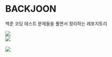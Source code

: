 # BACKJOON

백준 코딩 테스트 문제들을 풀면서 정리하는 레포지토리

<div align="left">
	<img src="https://img.shields.io/badge/JavaScript-#F7DF1E?style=flat&logo=Java&logoColor=white" />
</div>
<img src="https://github-readme-stats.vercel.app/api/top-langs/?username=ohs6006&layout=compact"><br><br>
<img src="https://github-readme-stats.vercel.app/api?username=ohs6006&show_icons=true">
